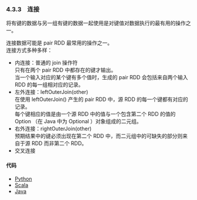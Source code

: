 ### 4.3.3　连接 ###
将有键的数据与另一组有键的数据一起使用是对键值对数据执行的最有用的操作之一。  

连接数据可能是 pair RDD 最常用的操作之一。  
连接方式多种多样：
-   内连接：普通的 join 操作符  
只有在两个 pair RDD 中都存在的键才输出。  
当一个输入对应的某个键有多个值时，生成的 pair RDD 会包括来自两个输入 RDD 的每一组相对应的记录。
-   左外连接：leftOuterJoin(other)  
在使用 leftOuterJoin() 产生的 pair RDD 中，源 RDD 的每一个键都有对应的记录。  
每个键相应的值是由一个源 RDD 中的值与一个包含第二个 RDD 的值的 Option （在 Java 中为 Optional ）对象组成的二元组。
-   右外连接：rightOuterJoin(other)  
预期结果中的键必须出现在第二个 RDD 中，而二元组中的可缺失的部分则来自于源 RDD 而非第二个 RDD。
-   交叉连接
#### 代码 ####
-   [Python](P33Joins.py)
-   [Scala](S33Joins.scala)
-   [Java](J33Joins.java)